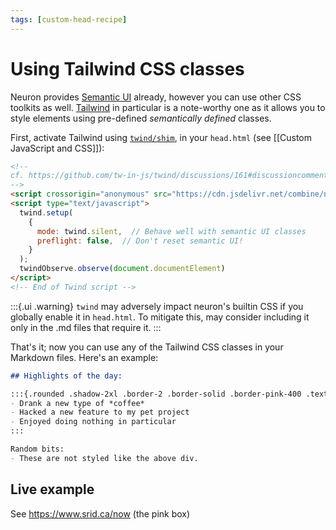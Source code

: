 ```yaml
---
tags: [custom-head-recipe]
---
```


# Using Tailwind CSS classes

Neuron provides [Semantic UI](https://fomantic-ui.com/) already, however you can use other CSS toolkits as well. [Tailwind](https://tailwindcss.com/) in particular is a note-worthy one as it allows you to style elements using pre-defined *semantically defined* classes. 

First, activate Tailwind using [`twind/shim`](https://twind.dev/docs/modules/twind_shim.html), in your `head.html` (see [[Custom JavaScript and CSS]]):

```html
<!-- 
cf. https://github.com/tw-in-js/twind/discussions/161#discussioncomment-535632
-->
<script crossorigin="anonymous" src="https://cdn.jsdelivr.net/combine/npm/twind/twind.umd.min.js,npm/twind/observe/observe.umd.min.js"></script>
<script type="text/javascript">
  twind.setup(
    {
      mode: twind.silent,  // Behave well with semantic UI classes
      preflight: false,  // Don't reset semantic UI!
    }
  );
  twindObserve.observe(document.documentElement)
</script>
<!-- End of Twind script -->
```

:::{.ui .warning}
`twind` may adversely impact neuron's builtin CSS if you globally enable it in `head.html`. To mitigate this, may consider including it only in the .md files that require it. 
:::

That's it; now you can use any of the Tailwind CSS classes in your Markdown files. Here's an example:

```markdown
## Highlights of the day:

:::{.rounded .shadow-2xl .border-2 .border-solid .border-pink-400 .text-xl .mb-4}
- Drank a new type of *coffee*
- Hacked a new feature to my pet project
- Enjoyed doing nothing in particular
:::

Random bits:
- These are not styled like the above div.
```

## Live example

See https://www.srid.ca/now (the pink box)
